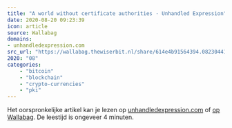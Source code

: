 ```yaml
---
title: "A world without certificate authorities · Unhandled Expression"
date: 2020-08-20 09:23:39
icon: article
source: Wallabag
domains:
- unhandledexpression.com
src_url: "https://wallabag.thewiserbit.nl/share/614e4b91564394.08230441"
2020: "08"
categories:
    - "bitcoin"
    - "blockchain"
    - "crypto-currencies"
    - "pki"
---
```

Het oorspronkelijke artikel kan je lezen op [unhandledexpression.com](http://unhandledexpression.com/general/security/2014/07/21/a-world-without-certificate-authorities.html) of [op Wallabag](https://wallabag.thewiserbit.nl/share/614e4b91564394.08230441). De leestijd is ongeveer 4 minuten.